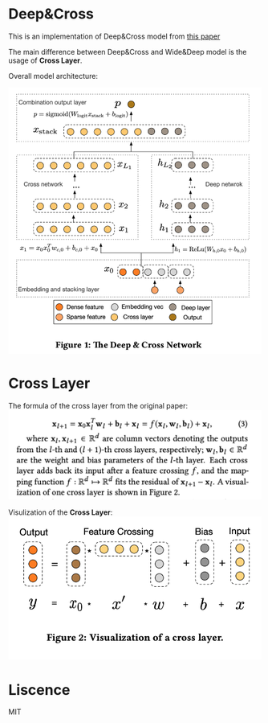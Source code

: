# Deep&Cross 

This is an implementation of Deep&Cross model from [this paper](https://arxiv.org/pdf/1708.05123.pdf)

The main difference between Deep&Cross and Wide&Deep model is the usage of **Cross Layer**.

Overall model architecture:

![](image/model.png)


# Cross Layer

The formula of the cross layer from the original paper:
![](image/cross_formula.png)

Visulization of the **Cross Layer**:
![](image/cross_viz.png)


# Liscence
MIT
